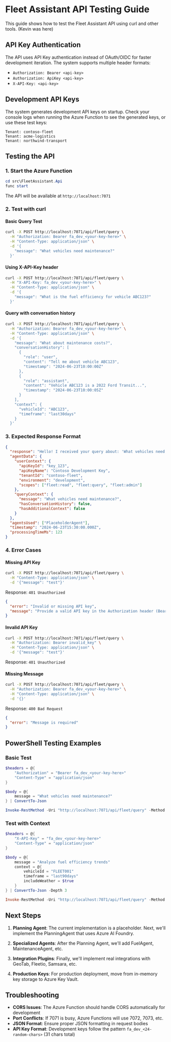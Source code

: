 # Fleet Assistant API Testing Guide

This guide shows how to test the Fleet Assistant API using curl and other tools. (Kevin was here)

## API Key Authentication

The API uses API Key authentication instead of OAuth/OIDC for faster development iteration. The system supports multiple header formats:

- `Authorization: Bearer <api-key>`
- `Authorization: ApiKey <api-key>`  
- `X-API-Key: <api-key>`

## Development API Keys

The system generates development API keys on startup. Check your console logs when running the Azure Function to see the generated keys, or use these test keys:

```
Tenant: contoso-fleet
Tenant: acme-logistics  
Tenant: northwind-transport
```

## Testing the API

### 1. Start the Azure Function

```powershell
cd src\FleetAssistant.Api
func start
```

The API will be available at `http://localhost:7071`

### 2. Test with curl

#### Basic Query Test
```bash
curl -X POST http://localhost:7071/api/fleet/query \
  -H "Authorization: Bearer fa_dev_<your-key-here>" \
  -H "Content-Type: application/json" \
  -d '{
    "message": "What vehicles need maintenance?"
  }'
```

#### Using X-API-Key header
```bash
curl -X POST http://localhost:7071/api/fleet/query \
  -H "X-API-Key: fa_dev_<your-key-here>" \
  -H "Content-Type: application/json" \
  -d '{
    "message": "What is the fuel efficiency for vehicle ABC123?"
  }'
```

#### Query with conversation history
```bash
curl -X POST http://localhost:7071/api/fleet/query \
  -H "Authorization: Bearer fa_dev_<your-key-here>" \
  -H "Content-Type: application/json" \
  -d '{
    "message": "What about maintenance costs?",
    "conversationHistory": [
      {
        "role": "user", 
        "content": "Tell me about vehicle ABC123",
        "timestamp": "2024-06-23T10:00:00Z"
      },
      {
        "role": "assistant",
        "content": "Vehicle ABC123 is a 2022 Ford Transit...",
        "timestamp": "2024-06-23T10:00:05Z"
      }
    ],
    "context": {
      "vehicleId": "ABC123",
      "timeframe": "last30days"
    }
  }'
```

### 3. Expected Response Format

```json
{
  "response": "Hello! I received your query about: 'What vehicles need maintenance?'. I'm a fleet management AI assistant for tenant 'contoso-fleet', and I'll help you with vehicle data, maintenance, fuel efficiency, and more. The planning agent and specialized agents are being implemented next.",
  "agentData": {
    "userContext": {
      "apiKeyId": "key_123",
      "apiKeyName": "Contoso Development Key",
      "tenantId": "contoso-fleet",
      "environment": "development",
      "scopes": ["fleet:read", "fleet:query", "fleet:admin"]
    },
    "queryContext": {
      "message": "What vehicles need maintenance?",
      "hasConversationHistory": false,
      "hasAdditionalContext": false
    }
  },
  "agentsUsed": ["PlaceholderAgent"],
  "timestamp": "2024-06-23T15:30:00.000Z",
  "processingTimeMs": 123
}
```

### 4. Error Cases

#### Missing API Key
```bash
curl -X POST http://localhost:7071/api/fleet/query \
  -H "Content-Type: application/json" \
  -d '{"message": "test"}'
```

Response: `401 Unauthorized`
```json
{
  "error": "Invalid or missing API key",
  "message": "Provide a valid API key in the Authorization header (Bearer <key>) or X-API-Key header"
}
```

#### Invalid API Key
```bash
curl -X POST http://localhost:7071/api/fleet/query \
  -H "Authorization: Bearer invalid_key" \
  -H "Content-Type: application/json" \
  -d '{"message": "test"}'
```

Response: `401 Unauthorized`

#### Missing Message
```bash
curl -X POST http://localhost:7071/api/fleet/query \
  -H "Authorization: Bearer fa_dev_<your-key-here>" \
  -H "Content-Type: application/json" \
  -d '{}'
```

Response: `400 Bad Request`
```json
{
  "error": "Message is required"
}
```

## PowerShell Testing Examples

### Basic Test
```powershell
$headers = @{
    "Authorization" = "Bearer fa_dev_<your-key-here>"
    "Content-Type" = "application/json"
}

$body = @{
    message = "What vehicles need maintenance?"
} | ConvertTo-Json

Invoke-RestMethod -Uri "http://localhost:7071/api/fleet/query" -Method Post -Headers $headers -Body $body
```

### Test with Context
```powershell
$headers = @{
    "X-API-Key" = "fa_dev_<your-key-here>"
    "Content-Type" = "application/json"
}

$body = @{
    message = "Analyze fuel efficiency trends"
    context = @{
        vehicleId = "FLEET001"
        timeframe = "last90days"
        includeWeather = $true
    }
} | ConvertTo-Json -Depth 3

Invoke-RestMethod -Uri "http://localhost:7071/api/fleet/query" -Method Post -Headers $headers -Body $body
```

## Next Steps

1. **Planning Agent**: The current implementation is a placeholder. Next, we'll implement the PlanningAgent that uses Azure AI Foundry.

2. **Specialized Agents**: After the Planning Agent, we'll add FuelAgent, MaintenanceAgent, etc.

3. **Integration Plugins**: Finally, we'll implement real integrations with GeoTab, Fleetio, Samsara, etc.

4. **Production Keys**: For production deployment, move from in-memory key storage to Azure Key Vault.

## Troubleshooting

- **CORS Issues**: The Azure Function should handle CORS automatically for development
- **Port Conflicts**: If 7071 is busy, Azure Functions will use 7072, 7073, etc.
- **JSON Format**: Ensure proper JSON formatting in request bodies
- **API Key Format**: Development keys follow the pattern `fa_dev_<24-random-chars>` (31 chars total)
